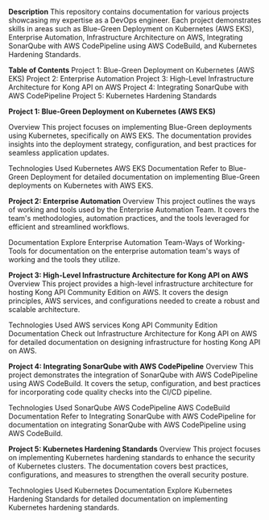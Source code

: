 **Description**
This repository contains documentation for various projects showcasing my expertise as a DevOps engineer. Each project demonstrates skills in areas such as Blue-Green Deployment on Kubernetes (AWS EKS), Enterprise Automation, Infrastructure Architecture on AWS, Integrating SonarQube with AWS CodePipeline using AWS CodeBuild, and Kubernetes Hardening Standards.

**Table of Contents**
Project 1: Blue-Green Deployment on Kubernetes (AWS EKS)
Project 2: Enterprise Automation
Project 3: High-Level Infrastructure Architecture for Kong API on AWS
Project 4: Integrating SonarQube with AWS CodePipeline
Project 5: Kubernetes Hardening Standards

**Project 1: Blue-Green Deployment on Kubernetes (AWS EKS)**

Overview
This project focuses on implementing Blue-Green deployments using Kubernetes, specifically on AWS EKS. The documentation provides insights into the deployment strategy, configuration, and best practices for seamless application updates.

Technologies Used
Kubernetes
AWS EKS
Documentation
Refer to Blue-Green Deployment for detailed documentation on implementing Blue-Green deployments on Kubernetes with AWS EKS.

**Project 2: Enterprise Automation**
Overview
This project outlines the ways of working and tools used by the Enterprise Automation Team. It covers the team's methodologies, automation practices, and the tools leveraged for efficient and streamlined workflows.

Documentation
Explore Enterprise Automation Team-Ways of Working-Tools for documentation on the enterprise automation team's ways of working and the tools they utilize.

**Project 3: High-Level Infrastructure Architecture for Kong API on AWS**
Overview
This project provides a high-level infrastructure architecture for hosting Kong API Community Edition on AWS. It covers the design principles, AWS services, and configurations needed to create a robust and scalable architecture.

Technologies Used
AWS services
Kong API Community Edition
Documentation
Check out Infrastructure Architecture for Kong API on AWS for detailed documentation on designing infrastructure for hosting Kong API on AWS.

**Project 4: Integrating SonarQube with AWS CodePipeline**
Overview
This project demonstrates the integration of SonarQube with AWS CodePipeline using AWS CodeBuild. It covers the setup, configuration, and best practices for incorporating code quality checks into the CI/CD pipeline.

Technologies Used
SonarQube
AWS CodePipeline
AWS CodeBuild
Documentation
Refer to Integrating SonarQube with AWS CodePipeline for documentation on integrating SonarQube with AWS CodePipeline using AWS CodeBuild.

**Project 5: Kubernetes Hardening Standards**
Overview
This project focuses on implementing Kubernetes hardening standards to enhance the security of Kubernetes clusters. The documentation covers best practices, configurations, and measures to strengthen the overall security posture.

Technologies Used
Kubernetes
Documentation
Explore Kubernetes Hardening Standards for detailed documentation on implementing Kubernetes hardening standards.
